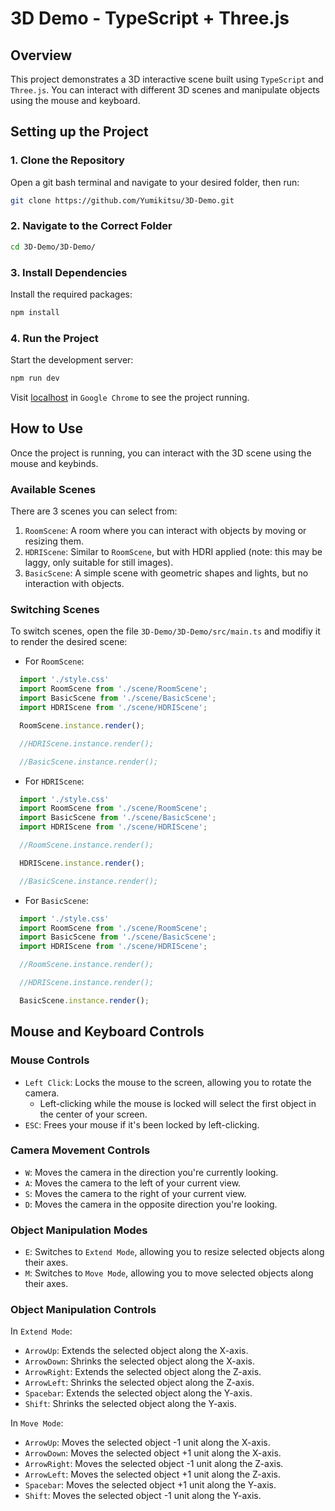 # 3D Demo - TypeScript + Three.js

## Overview
This project demonstrates a 3D interactive scene built using `TypeScript` and `Three.js`. You can interact with different 3D scenes and manipulate objects using the mouse and keyboard.

## Setting up the Project
### 1. Clone the Repository
Open a git bash terminal and navigate to your desired folder, then run:
```bash
git clone https://github.com/Yumikitsu/3D-Demo.git
```
### 2. Navigate to the Correct Folder
```bash
cd 3D-Demo/3D-Demo/
```
### 3. Install Dependencies
Install the required packages:
```bash
npm install
```
### 4. Run the Project
Start the development server:
```bash
npm run dev
```
Visit [localhost](http://localhost:5173/) in `Google Chrome` to see the project running.

## How to Use
Once the project is running, you can interact with the 3D scene using the mouse and keybinds.

### Available Scenes
There are 3 scenes you can select from:
1. `RoomScene`: A room where you can interact with objects by moving or resizing them.
2. `HDRIScene`: Similar to `RoomScene`, but with HDRI applied (note: this may be laggy, only suitable for still images).
3. `BasicScene`: A simple scene with geometric shapes and lights, but no interaction with objects.

### Switching Scenes
To switch scenes, open the file `3D-Demo/3D-Demo/src/main.ts` and modifiy it to render the desired scene:

- For `RoomScene`:
```TypeScript
  import './style.css'
  import RoomScene from './scene/RoomScene';
  import BasicScene from './scene/BasicScene';
  import HDRIScene from './scene/HDRIScene';

  RoomScene.instance.render();

  //HDRIScene.instance.render();

  //BasicScene.instance.render();
```
- For `HDRIScene`:
```TypeScript
  import './style.css'
  import RoomScene from './scene/RoomScene';
  import BasicScene from './scene/BasicScene';
  import HDRIScene from './scene/HDRIScene';

  //RoomScene.instance.render();

  HDRIScene.instance.render();

  //BasicScene.instance.render();
```
- For `BasicScene`:
```TypeScript
  import './style.css'
  import RoomScene from './scene/RoomScene';
  import BasicScene from './scene/BasicScene';
  import HDRIScene from './scene/HDRIScene';

  //RoomScene.instance.render();

  //HDRIScene.instance.render();

  BasicScene.instance.render();
```

## Mouse and Keyboard Controls
### Mouse Controls
- `Left Click`:
  Locks the mouse to the screen, allowing you to rotate the camera.
  - Left-clicking while the mouse is locked will select the first object in the center of your screen.
- `ESC`:
  Frees your mouse if it's been locked by left-clicking.

### Camera Movement Controls
- `W`:
  Moves the camera in the direction you're currently looking.
- `A`:
  Moves the camera to the left of your current view.
- `S`:
  Moves the camera to the right of your current view.
- `D`:
  Moves the camera in the opposite direction you're looking.

### Object Manipulation Modes
- `E`:
  Switches to `Extend Mode`, allowing you to resize selected objects along their axes.
- `M`:
  Switches to `Move Mode`, allowing you to move selected objects along their axes.

### Object Manipulation Controls
In `Extend Mode`:
- `ArrowUp`:
  Extends the selected object along the X-axis.
- `ArrowDown`:
  Shrinks the selected object along the X-axis.
- `ArrowRight`:
  Extends the selected object along the Z-axis.
- `ArrowLeft`:
  Shrinks the selected object along the Z-axis.
- `Spacebar`:
  Extends the selected object along the Y-axis.
- `Shift`:
  Shrinks the selected object along the Y-axis.

In `Move Mode`:
- `ArrowUp`:
  Moves the selected object -1 unit along the X-axis.
- `ArrowDown`:
  Moves the selected object +1 unit along the X-axis.
- `ArrowRight`:
  Moves the selected object -1 unit along the Z-axis.
- `ArrowLeft`:
  Moves the selected object +1 unit along the Z-axis.
- `Spacebar`:
  Moves the selected object +1 unit along the Y-axis.
- `Shift`:
  Moves the selected object -1 unit along the Y-axis.
